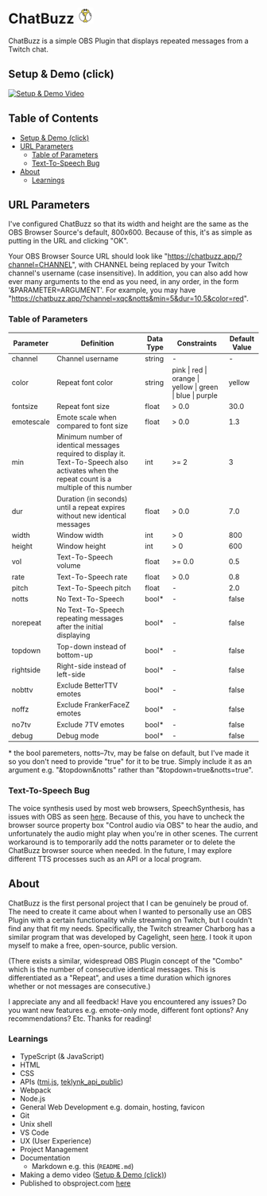 # ChatBuzz ![](./assets/favicon/favicon-32x32.png)
ChatBuzz is a simple OBS Plugin that displays repeated messages from a Twitch chat.

## Setup & Demo (click)
[![Setup & Demo Video](https://img.youtube.com/vi/h4NHr8qFQfI/0.jpg)](https://youtu.be/h4NHr8qFQfI "ChatBuzz Setup & Demo")

## Table of Contents
* [Setup & Demo (click)](#setup--demo-click)
* [URL Parameters](#url-parameters)
  * [Table of Parameters](#table-of-parameters)
  * [Text-To-Speech Bug](#text-to-speech-bug)
* [About](#about)
  * [Learnings](#learnings)

## URL Parameters
I've configured ChatBuzz so that its width and height are the same as the OBS Browser Source's default, 800x600. Because of this, it's as simple as putting in the URL and clicking "OK".

Your OBS Browser Source URL should look like "https://chatbuzz.app/?channel=CHANNEL", with CHANNEL being replaced by your Twitch channel's username (case insensitive). In addition, you can also add how ever many arguments to the end as you need, in any order, in the form '&PARAMETER=ARGUMENT'. For example, you may have "https://chatbuzz.app/?channel=xqc&notts&min=5&dur=10.5&color=red".

### Table of Parameters
| Parameter  | Definition                                                                                                                                    | Data Type | Constraints                                                | Default Value |
|------------|-----------------------------------------------------------------------------------------------------------------------------------------------|-----------|------------------------------------------------------------|---------------|
| channel    | Channel username                                                                                                                              | string    | -                                                          | -             |
| color      | Repeat font color                                                                                                                             | string    | pink \| red \| orange \| yellow \| green \| blue \| purple | yellow        |
| fontsize   | Repeat font size                                                                                                                              | float     | > 0.0                                                      | 30.0          |
| emotescale | Emote scale when compared to font size                                                                                                        | float     | > 0.0                                                      | 1.3           |
| min        | Minimum number of identical messages required to display it. Text-To-Speech also activates when the repeat count is a multiple of this number | int       | >= 2                                                       | 3             |
| dur        | Duration (in seconds) until a repeat expires without new identical messages                                                                   | float     | > 0.0                                                      | 7.0           |
| width      | Window width                                                                                                                                  | int       | > 0                                                        | 800           |
| height     | Window height                                                                                                                                 | int       | > 0                                                        | 600           |
| vol        | Text-To-Speech volume                                                                                                                         | float     | >= 0.0                                                     | 0.5           |
| rate       | Text-To-Speech rate                                                                                                                           | float     | > 0.0                                                      | 0.8           |
| pitch      | Text-To-Speech pitch                                                                                                                          | float     | -                                                          | 2.0           |
| notts      | No Text-To-Speech                                                                                                                             | bool*     | -                                                          | false         |
| norepeat   | No Text-To-Speech repeating messages after the initial displaying                                                                             | bool*     | -                                                          | false         |
| topdown    | Top-down instead of bottom-up                                                                                                                 | bool*     | -                                                          | false         |
| rightside  | Right-side instead of left-side                                                                                                               | bool*     | -                                                          | false         |
| nobttv     | Exclude BetterTTV emotes                                                                                                                      | bool*     | -                                                          | false         |
| noffz      | Exclude FrankerFaceZ emotes                                                                                                                   | bool*     | -                                                          | false         |
| no7tv      | Exclude 7TV emotes                                                                                                                            | bool*     | -                                                          | false         |
| debug      | Debug mode                                                                                                                                    | bool*     | -                                                          | false         |

\* the bool paremeters, notts–7tv, may be false on default, but I've made it so you don't need to provide "true" for it to be true. Simply include it as an argument e.g. "&topdown&notts" rather than "&topdown=true&notts=true".

### Text-To-Speech Bug
The voice synthesis used by most web browsers, SpeechSynthesis, has issues with OBS as seen [here](https://github.com/obsproject/obs-browser/issues/404). Because of this, you have to uncheck the browser source property box "Control audio via OBS" to hear the audio, and unfortunately the audio might play when you're in other scenes. The current workaround is to temporarily add the notts parameter or to delete the ChatBuzz browser source when needed. In the future, I may explore different TTS processes such as an API or a local program.

## About
ChatBuzz is the first personal project that I can be genuinely be proud of. The need to create it came about when I wanted to personally use an OBS Plugin with a certain functionality while streaming on Twitch, but I couldn't find any that fit my needs. Specifically, the Twitch streamer Charborg has a similar program that was developed by Cagelight, seen [here](https://www.youtube.com/watch?v=pFehqYehbUA). I took it upon myself to make a free, open-source, public version.

(There exists a similar, widespread OBS Plugin concept of the "Combo" which is the number of consecutive identical messages. This is differentiated as a "Repeat", and uses a time duration which ignores whether or not messages are consecutive.)

I appreciate any and all feedback! Have you encountered any issues? Do you want new features e.g. emote-only mode, different font options? Any recommendations? Etc. Thanks for reading!

### Learnings
- TypeScript (& JavaScript)
- HTML
- CSS
- APIs ([tmi.js](https://github.com/tmijs/tmi.js), [teklynk_api_public](https://github.com/teklynk/twitch_api_public))
- Webpack
- Node.js
- General Web Development e.g. domain, hosting, favicon
- Git
- Unix shell
- VS Code
- UX (User Experience)
- Project Management
- Documentation
  - Markdown e.g. this (`README.md`)
- Making a demo video ([Setup & Demo (click)](#setup--demo-click))
- Published to obsproject.com [here](https://obsproject.com/forum/resources/chatbuzz.1757/)
